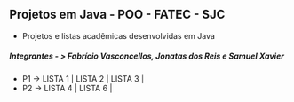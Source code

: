 ## Projetos em Java - POO - FATEC - SJC

- Projetos e listas acadêmicas desenvolvidas em Java

##### Integrantes - > Fabrício Vasconcellos, Jonatas dos Reis e Samuel Xavier

- P1 ->
LISTA 1 | 
LISTA 2 | 
LISTA 3 | 
- P2 ->
LISTA 4 | 
LISTA 6 | 


